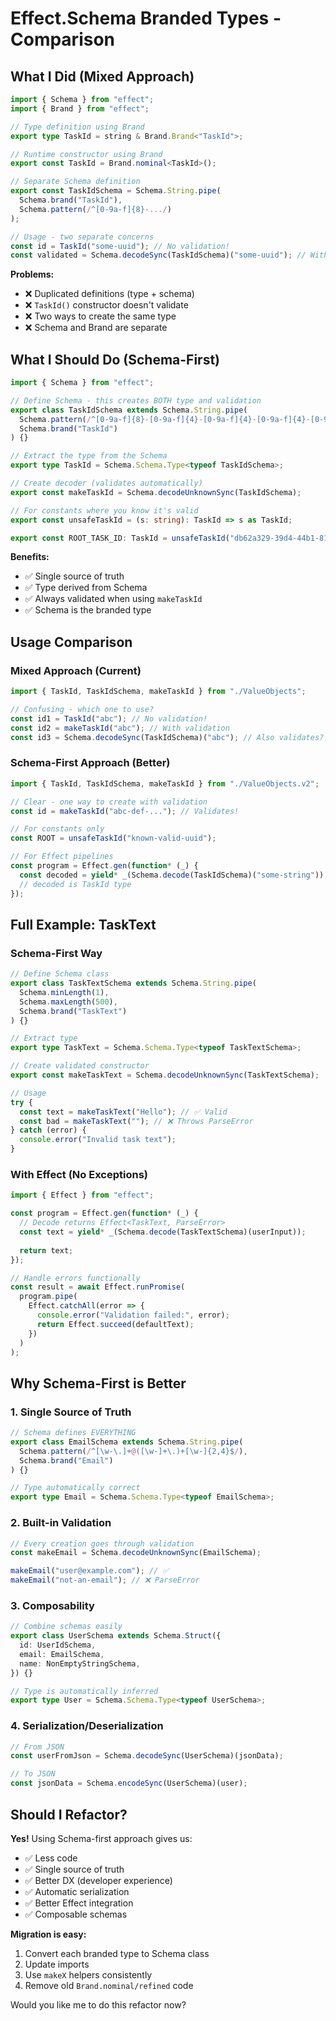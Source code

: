 # Effect.Schema Branded Types - Comparison

## What I Did (Mixed Approach)

```typescript
import { Schema } from "effect";
import { Brand } from "effect";

// Type definition using Brand
export type TaskId = string & Brand.Brand<"TaskId">;

// Runtime constructor using Brand
export const TaskId = Brand.nominal<TaskId>();

// Separate Schema definition
export const TaskIdSchema = Schema.String.pipe(
  Schema.brand("TaskId"),
  Schema.pattern(/^[0-9a-f]{8}-.../)
);

// Usage - two separate concerns
const id = TaskId("some-uuid"); // No validation!
const validated = Schema.decodeSync(TaskIdSchema)("some-uuid"); // With validation
```

**Problems:**
- ❌ Duplicated definitions (type + schema)
- ❌ `TaskId()` constructor doesn't validate
- ❌ Two ways to create the same type
- ❌ Schema and Brand are separate

## What I Should Do (Schema-First)

```typescript
import { Schema } from "effect";

// Define Schema - this creates BOTH type and validation
export class TaskIdSchema extends Schema.String.pipe(
  Schema.pattern(/^[0-9a-f]{8}-[0-9a-f]{4}-[0-9a-f]{4}-[0-9a-f]{4}-[0-9a-f]{12}$/i),
  Schema.brand("TaskId")
) {}

// Extract the type from the Schema
export type TaskId = Schema.Schema.Type<typeof TaskIdSchema>;

// Create decoder (validates automatically)
export const makeTaskId = Schema.decodeUnknownSync(TaskIdSchema);

// For constants where you know it's valid
export const unsafeTaskId = (s: string): TaskId => s as TaskId;

export const ROOT_TASK_ID: TaskId = unsafeTaskId("db62a329-39d4-44b1-816c-5eb5c2e30a27");
```

**Benefits:**
- ✅ Single source of truth
- ✅ Type derived from Schema
- ✅ Always validated when using `makeTaskId`
- ✅ Schema is the branded type

## Usage Comparison

### Mixed Approach (Current)
```typescript
import { TaskId, TaskIdSchema, makeTaskId } from "./ValueObjects";

// Confusing - which one to use?
const id1 = TaskId("abc"); // No validation!
const id2 = makeTaskId("abc"); // With validation
const id3 = Schema.decodeSync(TaskIdSchema)("abc"); // Also validates?
```

### Schema-First Approach (Better)
```typescript
import { TaskId, TaskIdSchema, makeTaskId } from "./ValueObjects.v2";

// Clear - one way to create with validation
const id = makeTaskId("abc-def-..."); // Validates!

// For constants only
const ROOT = unsafeTaskId("known-valid-uuid");

// For Effect pipelines
const program = Effect.gen(function* (_) {
  const decoded = yield* _(Schema.decode(TaskIdSchema)("some-string"));
  // decoded is TaskId type
});
```

## Full Example: TaskText

### Schema-First Way
```typescript
// Define Schema class
export class TaskTextSchema extends Schema.String.pipe(
  Schema.minLength(1),
  Schema.maxLength(500),
  Schema.brand("TaskText")
) {}

// Extract type
export type TaskText = Schema.Schema.Type<typeof TaskTextSchema>;

// Create validated constructor
export const makeTaskText = Schema.decodeUnknownSync(TaskTextSchema);

// Usage
try {
  const text = makeTaskText("Hello"); // ✅ Valid
  const bad = makeTaskText(""); // ❌ Throws ParseError
} catch (error) {
  console.error("Invalid task text");
}
```

### With Effect (No Exceptions)
```typescript
import { Effect } from "effect";

const program = Effect.gen(function* (_) {
  // Decode returns Effect<TaskText, ParseError>
  const text = yield* _(Schema.decode(TaskTextSchema)(userInput));
  
  return text;
});

// Handle errors functionally
const result = await Effect.runPromise(
  program.pipe(
    Effect.catchAll(error => {
      console.error("Validation failed:", error);
      return Effect.succeed(defaultText);
    })
  )
);
```

## Why Schema-First is Better

### 1. Single Source of Truth
```typescript
// Schema defines EVERYTHING
export class EmailSchema extends Schema.String.pipe(
  Schema.pattern(/^[\w-\.]+@([\w-]+\.)+[\w-]{2,4}$/),
  Schema.brand("Email")
) {}

// Type automatically correct
export type Email = Schema.Schema.Type<typeof EmailSchema>;
```

### 2. Built-in Validation
```typescript
// Every creation goes through validation
const makeEmail = Schema.decodeUnknownSync(EmailSchema);

makeEmail("user@example.com"); // ✅
makeEmail("not-an-email"); // ❌ ParseError
```

### 3. Composability
```typescript
// Combine schemas easily
export class UserSchema extends Schema.Struct({
  id: UserIdSchema,
  email: EmailSchema,
  name: NonEmptyStringSchema,
}) {}

// Type is automatically inferred
export type User = Schema.Schema.Type<typeof UserSchema>;
```

### 4. Serialization/Deserialization
```typescript
// From JSON
const userFromJson = Schema.decodeSync(UserSchema)(jsonData);

// To JSON
const jsonData = Schema.encodeSync(UserSchema)(user);
```

## Should I Refactor?

**Yes!** Using Schema-first approach gives us:
- ✅ Less code
- ✅ Single source of truth
- ✅ Better DX (developer experience)
- ✅ Automatic serialization
- ✅ Better Effect integration
- ✅ Composable schemas

**Migration is easy:**
1. Convert each branded type to Schema class
2. Update imports
3. Use `makeX` helpers consistently
4. Remove old `Brand.nominal/refined` code

Would you like me to do this refactor now?
